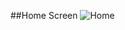##Home Screen
![Home](https://github.com/imtheyaz/TIC_TAC_TOE/assets/107297530/a6a6a2d3-56e0-416e-a658-ce2025d545aa)
